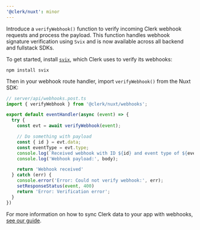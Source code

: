 ```yaml
---
'@clerk/nuxt': minor
---
```


Introduce a `verifyWebhook()` function to verify incoming Clerk webhook requests and process the payload. This function handles webhook signature verification using `Svix` and is now available across all backend and fullstack SDKs.

To get started, install [`svix`](https://www.npmjs.com/package/svix), which Clerk uses to verify its webhooks:

```shell
npm install svix
```

Then in your webhook route handler, import `verifyWebhook()` from the Nuxt SDK:

```ts
// server/api/webhooks.post.ts
import { verifyWebhook } from '@clerk/nuxt/webhooks';

export default eventHandler(async (event) => {
  try {
    const evt = await verifyWebhook(event);

    // Do something with payload
    const { id } = evt.data;
    const eventType = evt.type;
    console.log(`Received webhook with ID ${id} and event type of ${eventType}`);
    console.log('Webhook payload:', body);

    return 'Webhook received'
  } catch (err) {
    console.error('Error: Could not verify webhook:', err);
    setResponseStatus(event, 400)
    return 'Error: Verification error';
  }
})
```

For more information on how to sync Clerk data to your app with webhooks, [see our guide](https://clerk.com/docs/webhooks/sync-data).

